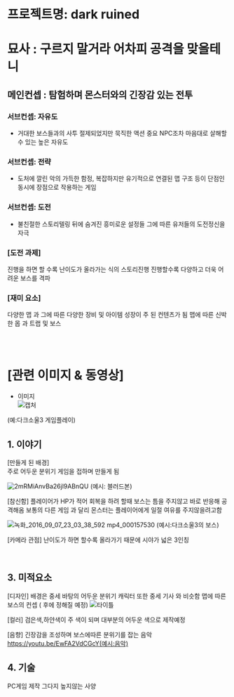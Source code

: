 # 프로젝트명: dark ruined 
# 묘사 : 구르지 말거라 어차피 공격을 맞을테니

## 메인컨셉 : 탐험하며 몬스터와의 긴장감 있는 전투

 ### 서브컨셉: 자유도
- 거대한 보스들과의 사투 절제되었지만 묵직한 액션 중요 NPC조차 마음대로 살해할 수 있는 높은 자유도
 ### 서브컨셉: 전략
- 도처에 깔린 악의 가득한 함정, 복잡하지만 유기적으로 연결된 맵 구조 등이 단점인 동시에 장점으로 작용하는 게임
 ### 서브컨셉: 도전
- 불친절한 스토리텔링 뒤에 숨겨진 흥미로운 설정들 그에 따른 유저들의 도전정신을 자극

### [도전 과제] 
진행을 하면 할 수록 난이도가 올라가는 식의 스토리진행
진행할수록 다양하고 더욱 어려운 보스를 격파

### [재미 요소]
다양한 맵 과 그에 따른 다양한 장비 및 아이템
성장이 주 된 컨텐츠가 됨
맵에 따른 신박한 몹 과 트랩 및 보스

<br><br>

# [관련 이미지 & 동영상]

- 이미지  
 ![캡처](https://user-images.githubusercontent.com/114118859/191645856-1c73588d-4156-454f-bc47-3d6c6141cab4.PNG)
 
 (예:다크소울3 게임플레이)



## 1. 이야기

[만들게 된 배경]  
주로 어두운 분위기 게임을 접하며 만들게 됨

![2mRMiAnvBa26jl9ABnQU](https://user-images.githubusercontent.com/114118859/194302090-6aa791ca-ef46-43fb-b97a-79f5ae2a061f.jpg)
(예시: 블러드본)


[참신함]
플레이어가 HP가 적어 회복을 하려 할때 보스는 틈을 주지않고 바로 반응해 공격해옴
보통의 다른 게임 과 달리 몬스터는 플레이어에게 일절 여유를 주지않을려고함

![녹화_2016_09_07_23_03_38_592 mp4_000157530](https://user-images.githubusercontent.com/114118859/194302278-96d488db-7594-4b95-91d2-96aa3e21558e.gif)
(예시:다크소울3의 보스)

[카메라 관점]
난이도가 하면 할수록 올라가기 때문에 시야가 넓은 3인칭 


<br>

## 3. 미적요소
[디자인]
배경은 중세 바탕의 어두운 분위기 캐릭터 또한 중세 기사 와 비슷함
맵에 따른 보스의 컨셉 ( 후에 정해질 예정)
![타이틀](https://user-images.githubusercontent.com/114118859/194302421-7aa75611-1731-4354-8736-19995af07745.jpg)

[컬러]
검은색,하얀색이 주 색이 되며 대부분의 어두운 색으로 제작예정

[음향]
긴장감을 조성하며 보스에따른 분위기를 잡는 음악
https://youtu.be/EwFA2VdCGcY(예시:음악)
<br>

## 4. 기술
PC게임 제작 그다지 높지않는 사양

